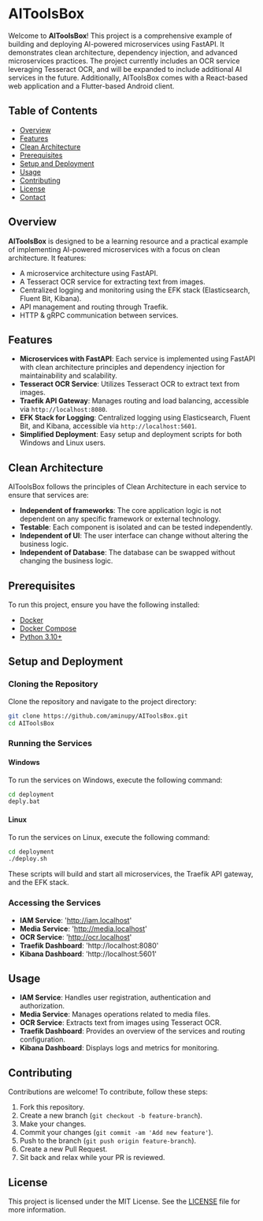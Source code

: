 # AIToolsBox

Welcome to **AIToolsBox**! This project is a comprehensive example of building and deploying AI-powered microservices using FastAPI. It demonstrates clean architecture, dependency injection, and advanced microservices practices. The project currently includes an OCR service leveraging Tesseract OCR, and will be expanded to include additional AI services in the future. Additionally, AIToolsBox comes with a React-based web application and a Flutter-based Android client.

## Table of Contents

- [Overview](#overview)
- [Features](#features)
- [Clean Architecture](#clean-architecture)
- [Prerequisites](#prerequisites)
- [Setup and Deployment](#setup-and-deployment)
- [Usage](#usage)
- [Contributing](#contributing)
- [License](#license)
- [Contact](#contact)

## Overview

**AIToolsBox** is designed to be a learning resource and a practical example of implementing AI-powered microservices with a focus on clean architecture. It features:

- A microservice architecture using FastAPI.
- A Tesseract OCR service for extracting text from images.
- Centralized logging and monitoring using the EFK stack (Elasticsearch, Fluent Bit, Kibana).
- API management and routing through Traefik.
- HTTP & gRPC communication between services.

## Features

- **Microservices with FastAPI**: Each service is implemented using FastAPI with clean architecture principles and dependency injection for maintainability and scalability.
- **Tesseract OCR Service**: Utilizes Tesseract OCR to extract text from images.
- **Traefik API Gateway**: Manages routing and load balancing, accessible via `http://localhost:8080`.
- **EFK Stack for Logging**: Centralized logging using Elasticsearch, Fluent Bit, and Kibana, accessible via `http://localhost:5601`.
- **Simplified Deployment**: Easy setup and deployment scripts for both Windows and Linux users.

## Clean Architecture

AIToolsBox follows the principles of Clean Architecture in each service to ensure that services are:

- **Independent of frameworks**: The core application logic is not dependent on any specific framework or external technology.
- **Testable**: Each component is isolated and can be tested independently.
- **Independent of UI**: The user interface can change without altering the business logic.
- **Independent of Database**: The database can be swapped without changing the business logic.

## Prerequisites

To run this project, ensure you have the following installed:

- [Docker](https://www.docker.com/get-started)
- [Docker Compose](https://docs.docker.com/compose/install/)
- [Python 3.10+](https://www.python.org/downloads/)

## Setup and Deployment

### Cloning the Repository

Clone the repository and navigate to the project directory:

```bash
git clone https://github.com/aminupy/AIToolsBox.git
cd AIToolsBox
```

### Running the Services
#### Windows
To run the services on Windows, execute the following command:

```bash
cd deployment
deply.bat
```

#### Linux
To run the services on Linux, execute the following command:

```bash
cd deployment
./deploy.sh
```

These scripts will build and start all microservices, the Traefik API gateway, and the EFK stack.

### Accessing the Services

- **IAM Service**: 'http://iam.localhost'
- **Media Service**: 'http://media.localhost'
- **OCR Service**: 'http://ocr.localhost'
- **Traefik Dashboard**: 'http://localhost:8080'
- **Kibana Dashboard**: 'http://localhost:5601'


## Usage

- **IAM Service**: Handles user registration, authentication and authorization.
- **Media Service**: Manages operations related to media files.
- **OCR Service**: Extracts text from images using Tesseract OCR.
- **Traefik Dashboard**: Provides an overview of the services and routing configuration.
- **Kibana Dashboard**: Displays logs and metrics for monitoring.


## Contributing
Contributions are welcome! To contribute, follow these steps:

1. Fork this repository.
2. Create a new branch (`git checkout -b feature-branch`).
3. Make your changes.
4. Commit your changes (`git commit -am 'Add new feature'`).
5. Push to the branch (`git push origin feature-branch`).
6. Create a new Pull Request.
7. Sit back and relax while your PR is reviewed.


## License
This project is licensed under the MIT License. See the [LICENSE](LICENSE) file for more information.
